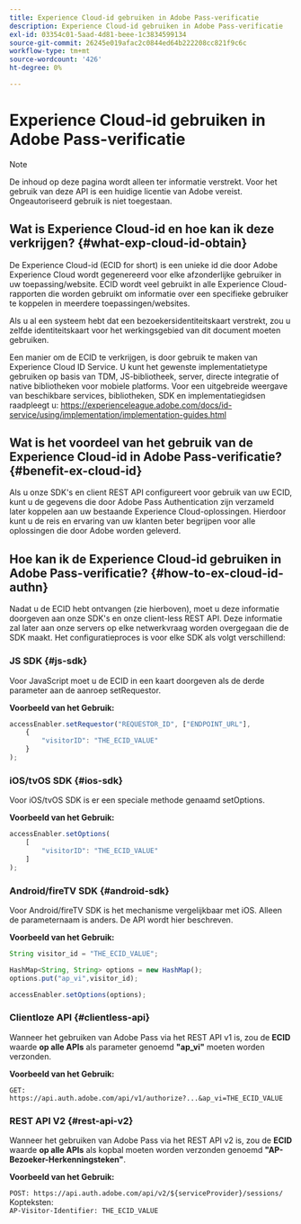 ```yaml
---
title: Experience Cloud-id gebruiken in Adobe Pass-verificatie
description: Experience Cloud-id gebruiken in Adobe Pass-verificatie
exl-id: 03354c01-5aad-4d81-beee-1c3834599134
source-git-commit: 26245e019afac2c0844ed64b222208cc821f9c6c
workflow-type: tm+mt
source-wordcount: '426'
ht-degree: 0%

---
```


# Experience Cloud-id gebruiken in Adobe Pass-verificatie

>[!NOTE]
>
>De inhoud op deze pagina wordt alleen ter informatie verstrekt. Voor het gebruik van deze API is een huidige licentie van Adobe vereist. Ongeautoriseerd gebruik is niet toegestaan.

## Wat is Experience Cloud-id en hoe kan ik deze verkrijgen? {#what-exp-cloud-id-obtain}

De Experience Cloud-id (ECID for short) is een unieke id die door Adobe Experience Cloud wordt gegenereerd voor elke afzonderlijke gebruiker in uw toepassing/website. ECID wordt veel gebruikt in alle Experience Cloud-rapporten die worden gebruikt om informatie over een specifieke gebruiker te koppelen in meerdere toepassingen/websites.

Als u al een systeem hebt dat een bezoekersidentiteitskaart verstrekt, zou u zelfde identiteitskaart voor het werkingsgebied van dit document moeten gebruiken.

Een manier om de ECID te verkrijgen, is door gebruik te maken van Experience Cloud ID Service. U kunt het gewenste implementatietype gebruiken op basis van TDM, JS-bibliotheek, server, directe integratie of native bibliotheken voor mobiele platforms. Voor een uitgebreide weergave van beschikbare services, bibliotheken, SDK en implementatiegidsen raadpleegt u: <https://experienceleague.adobe.com/docs/id-service/using/implementation/implementation-guides.html>

## Wat is het voordeel van het gebruik van de Experience Cloud-id in Adobe Pass-verificatie? {#benefit-ex-cloud-id}

Als u onze SDK&#39;s en client REST API configureert voor gebruik van uw ECID, kunt u de gegevens die door Adobe Pass Authentication zijn verzameld later koppelen aan uw bestaande Experience Cloud-oplossingen. Hierdoor kunt u de reis en ervaring van uw klanten beter begrijpen voor alle oplossingen die door Adobe worden geleverd.

## Hoe kan ik de Experience Cloud-id gebruiken in Adobe Pass-verificatie? {#how-to-ex-cloud-id-authn}

Nadat u de ECID hebt ontvangen (zie hierboven), moet u deze informatie doorgeven aan onze SDK&#39;s en onze client-less REST API. Deze informatie zal later aan onze servers op elke netwerkvraag worden overgegaan die de SDK maakt. Het configuratieproces is voor elke SDK als volgt verschillend:

### JS SDK {#js-sdk}

Voor JavaScript moet u de ECID in een kaart doorgeven als de derde parameter aan de aanroep setRequestor.

**Voorbeeld van het Gebruik:**

```JavaScript
accessEnabler.setRequestor("REQUESTOR_ID", ["ENDPOINT_URL"],
    {
        "visitorID": "THE_ECID_VALUE"
    }
);
```

### iOS/tvOS SDK {#ios-sdk}

Voor iOS/tvOS SDK is er een speciale methode genaamd setOptions.

**Voorbeeld van het Gebruik:**

```JavaScript
accessEnabler.setOptions(
    [
        "visitorID": "THE_ECID_VALUE"
    ]
);
```

### Android/fireTV SDK {#android-sdk}

Voor Android/fireTV SDK is het mechanisme vergelijkbaar met iOS. Alleen de parameternaam is anders. De API wordt hier beschreven.

**Voorbeeld van het Gebruik:**

```JavaScript
String visitor_id = "THE_ECID_VALUE";

HashMap<String, String> options = new HashMap();
options.put("ap_vi",visitor_id);

accessEnabler.setOptions(options);
```

### Clientloze API {#clientless-api}

Wanneer het gebruiken van Adobe Pass via het REST API v1 is, zou de **ECID** waarde **op alle APIs** als parameter genoemd **&quot;ap_vi&quot;** moeten worden verzonden.

**Voorbeeld van het Gebruik:**

`GET: https://api.auth.adobe.com/api/v1/authorize?...&ap_vi=THE_ECID_VALUE`

### REST API V2 {#rest-api-v2}

Wanneer het gebruiken van Adobe Pass via het REST API v2 is, zou de **ECID** waarde **op alle APIs** als kopbal moeten worden verzonden genoemd **&quot;AP-Bezoeker-Herkenningsteken&quot;**.

**Voorbeeld van het Gebruik:**

`POST: https://api.auth.adobe.com/api/v2/${serviceProvider}/sessions/`\
Kopteksten:\
`AP-Visitor-Identifier: THE_ECID_VALUE`

